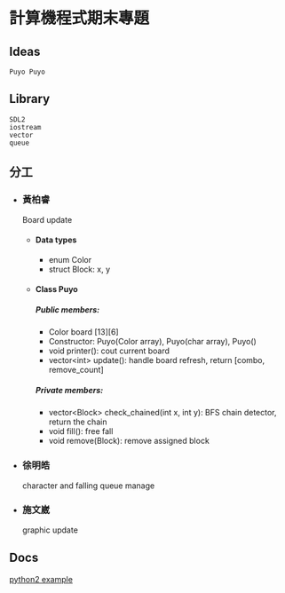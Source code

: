 # 計算機程式期末專題

## Ideas

    Puyo Puyo

## Library

    SDL2
    iostream
    vector
    queue

## 分工

* ### 黃柏睿

  Board update
    * #### Data types
        * enum Color
        * struct Block: x, y
    * #### Class Puyo
      ##### Public members:
        * Color board \[13]\[6]
        * Constructor: Puyo(Color array), Puyo(char array), Puyo()
        * void printer(): cout current board
        * vector\<int> update(): handle board refresh, return \[combo, remove_count]

      ##### Private members:
        * vector\<Block> check_chained(int x, int y): BFS chain detector, return the chain
        * void fill(): free fall
        * void remove(Block): remove assigned block

* ### 徐明皓
  character and falling queue manage

* ### 施文崴
  graphic update

## Docs

[python2 example](https://github.com/hMatoba/puyopuyo "title")
